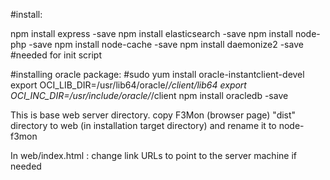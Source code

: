 #install:

npm install express -save
npm install elasticsearch -save
npm install node-php -save
npm install node-cache -save
npm install daemonize2 -save #needed for init script

#installing oracle package:
#sudo yum install oracle-instantclient-devel
export OCI_LIB_DIR=/usr/lib64/oracle/*/client/lib64
export OCI_INC_DIR=/usr/include/oracle/*/client
npm install oracledb -save


This is base web server directory.
copy F3Mon (browser page) "dist" directory to web (in installation target directory) and rename it to node-f3mon

In web/index.html :
change link URLs to point to the server machine if needed
